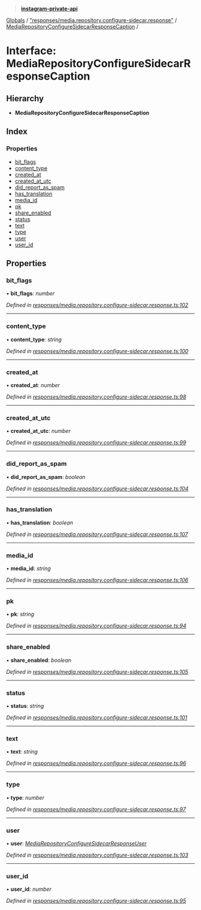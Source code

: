 > **[instagram-private-api](../README.md)**

[Globals](../README.md) / ["responses/media.repository.configure-sidecar.response"](../modules/_responses_media_repository_configure_sidecar_response_.md) / [MediaRepositoryConfigureSidecarResponseCaption](_responses_media_repository_configure_sidecar_response_.mediarepositoryconfiguresidecarresponsecaption.md) /

# Interface: MediaRepositoryConfigureSidecarResponseCaption

## Hierarchy

* **MediaRepositoryConfigureSidecarResponseCaption**

## Index

### Properties

* [bit_flags](_responses_media_repository_configure_sidecar_response_.mediarepositoryconfiguresidecarresponsecaption.md#bit_flags)
* [content_type](_responses_media_repository_configure_sidecar_response_.mediarepositoryconfiguresidecarresponsecaption.md#content_type)
* [created_at](_responses_media_repository_configure_sidecar_response_.mediarepositoryconfiguresidecarresponsecaption.md#created_at)
* [created_at_utc](_responses_media_repository_configure_sidecar_response_.mediarepositoryconfiguresidecarresponsecaption.md#created_at_utc)
* [did_report_as_spam](_responses_media_repository_configure_sidecar_response_.mediarepositoryconfiguresidecarresponsecaption.md#did_report_as_spam)
* [has_translation](_responses_media_repository_configure_sidecar_response_.mediarepositoryconfiguresidecarresponsecaption.md#has_translation)
* [media_id](_responses_media_repository_configure_sidecar_response_.mediarepositoryconfiguresidecarresponsecaption.md#media_id)
* [pk](_responses_media_repository_configure_sidecar_response_.mediarepositoryconfiguresidecarresponsecaption.md#pk)
* [share_enabled](_responses_media_repository_configure_sidecar_response_.mediarepositoryconfiguresidecarresponsecaption.md#share_enabled)
* [status](_responses_media_repository_configure_sidecar_response_.mediarepositoryconfiguresidecarresponsecaption.md#status)
* [text](_responses_media_repository_configure_sidecar_response_.mediarepositoryconfiguresidecarresponsecaption.md#text)
* [type](_responses_media_repository_configure_sidecar_response_.mediarepositoryconfiguresidecarresponsecaption.md#type)
* [user](_responses_media_repository_configure_sidecar_response_.mediarepositoryconfiguresidecarresponsecaption.md#user)
* [user_id](_responses_media_repository_configure_sidecar_response_.mediarepositoryconfiguresidecarresponsecaption.md#user_id)

## Properties

###  bit_flags

• **bit_flags**: *number*

*Defined in [responses/media.repository.configure-sidecar.response.ts:102](https://github.com/dilame/instagram-private-api/blob/173bc62/src/responses/media.repository.configure-sidecar.response.ts#L102)*

___

###  content_type

• **content_type**: *string*

*Defined in [responses/media.repository.configure-sidecar.response.ts:100](https://github.com/dilame/instagram-private-api/blob/173bc62/src/responses/media.repository.configure-sidecar.response.ts#L100)*

___

###  created_at

• **created_at**: *number*

*Defined in [responses/media.repository.configure-sidecar.response.ts:98](https://github.com/dilame/instagram-private-api/blob/173bc62/src/responses/media.repository.configure-sidecar.response.ts#L98)*

___

###  created_at_utc

• **created_at_utc**: *number*

*Defined in [responses/media.repository.configure-sidecar.response.ts:99](https://github.com/dilame/instagram-private-api/blob/173bc62/src/responses/media.repository.configure-sidecar.response.ts#L99)*

___

###  did_report_as_spam

• **did_report_as_spam**: *boolean*

*Defined in [responses/media.repository.configure-sidecar.response.ts:104](https://github.com/dilame/instagram-private-api/blob/173bc62/src/responses/media.repository.configure-sidecar.response.ts#L104)*

___

###  has_translation

• **has_translation**: *boolean*

*Defined in [responses/media.repository.configure-sidecar.response.ts:107](https://github.com/dilame/instagram-private-api/blob/173bc62/src/responses/media.repository.configure-sidecar.response.ts#L107)*

___

###  media_id

• **media_id**: *string*

*Defined in [responses/media.repository.configure-sidecar.response.ts:106](https://github.com/dilame/instagram-private-api/blob/173bc62/src/responses/media.repository.configure-sidecar.response.ts#L106)*

___

###  pk

• **pk**: *string*

*Defined in [responses/media.repository.configure-sidecar.response.ts:94](https://github.com/dilame/instagram-private-api/blob/173bc62/src/responses/media.repository.configure-sidecar.response.ts#L94)*

___

###  share_enabled

• **share_enabled**: *boolean*

*Defined in [responses/media.repository.configure-sidecar.response.ts:105](https://github.com/dilame/instagram-private-api/blob/173bc62/src/responses/media.repository.configure-sidecar.response.ts#L105)*

___

###  status

• **status**: *string*

*Defined in [responses/media.repository.configure-sidecar.response.ts:101](https://github.com/dilame/instagram-private-api/blob/173bc62/src/responses/media.repository.configure-sidecar.response.ts#L101)*

___

###  text

• **text**: *string*

*Defined in [responses/media.repository.configure-sidecar.response.ts:96](https://github.com/dilame/instagram-private-api/blob/173bc62/src/responses/media.repository.configure-sidecar.response.ts#L96)*

___

###  type

• **type**: *number*

*Defined in [responses/media.repository.configure-sidecar.response.ts:97](https://github.com/dilame/instagram-private-api/blob/173bc62/src/responses/media.repository.configure-sidecar.response.ts#L97)*

___

###  user

• **user**: *[MediaRepositoryConfigureSidecarResponseUser](_responses_media_repository_configure_sidecar_response_.mediarepositoryconfiguresidecarresponseuser.md)*

*Defined in [responses/media.repository.configure-sidecar.response.ts:103](https://github.com/dilame/instagram-private-api/blob/173bc62/src/responses/media.repository.configure-sidecar.response.ts#L103)*

___

###  user_id

• **user_id**: *number*

*Defined in [responses/media.repository.configure-sidecar.response.ts:95](https://github.com/dilame/instagram-private-api/blob/173bc62/src/responses/media.repository.configure-sidecar.response.ts#L95)*